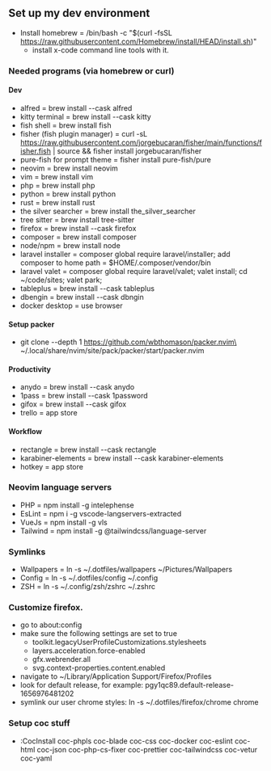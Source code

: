 ## Set up my dev environment

- Install homebrew = /bin/bash -c "$(curl -fsSL https://raw.githubusercontent.com/Homebrew/install/HEAD/install.sh)"
  - install x-code command line tools with it.

### Needed programs (via homebrew or curl)

#### Dev

- alfred = brew install --cask alfred
- kitty terminal = brew install --cask kitty
- fish shell = brew install fish
- fisher (fish plugin manager) = curl -sL https://raw.githubusercontent.com/jorgebucaran/fisher/main/functions/fisher.fish | source && fisher install jorgebucaran/fisher
- pure-fish for prompt theme = fisher install pure-fish/pure
- neovim = brew install neovim
- vim = brew install vim
- php = brew install php
- python = brew install python
- rust = brew install rust
- the silver searcher = brew install the_silver_searcher
- tree sitter = brew install tree-sitter
- firefox = brew install --cask firefox
- composer = brew install composer
- node/npm = brew install node
- laravel installer = composer global require laravel/installer; add composer to home path = $HOME/.composer/vendor/bin
- laravel valet = composer global require laravel/valet; valet install; cd ~/code/sites; valet park;
- tableplus = brew install --cask tableplus
- dbengin = brew install --cask dbngin
- docker desktop = use browser

#### Setup packer
- git clone --depth 1 https://github.com/wbthomason/packer.nvim\
 ~/.local/share/nvim/site/pack/packer/start/packer.nvim

#### Productivity

- anydo = brew install --cask anydo
- 1pass = brew install --cask 1password
- gifox = brew install --cask gifox
- trello = app store

#### Workflow

- rectangle = brew install --cask rectangle
- karabiner-elements = brew install --cask karabiner-elements
- hotkey = app store

### Neovim language servers

- PHP = npm install -g intelephense
- EsLint = npm i -g vscode-langservers-extracted
- VueJs = npm install -g vls
- Tailwind = npm install -g @tailwindcss/language-server

### Symlinks

- Wallpapers = ln -s ~/.dotfiles/wallpapers ~/Pictures/Wallpapers
- Config = ln -s ~/.dotfiles/config ~/.config
- ZSH = ln -s ~/.config/zsh/zshrc ~/.zshrc

### Customize firefox.

- go to about:config
- make sure the following settings are set to true
  - toolkit.legacyUserProfileCustomizations.stylesheets
  - layers.acceleration.force-enabled
  - gfx.webrender.all
  - svg.context-properties.content.enabled
- navigate to ~/Library/Application Support/Firefox/Profiles
- look for default release, for example: pgy1qc89.default-release-1656976481202
- symlink our user chrome styles: ln -s ~/.dotfiles/firefox/chrome chrome

### Setup coc stuff

- :CocInstall coc-phpls coc-blade coc-css coc-docker coc-eslint coc-html coc-json coc-php-cs-fixer coc-prettier coc-tailwindcss coc-vetur coc-yaml
